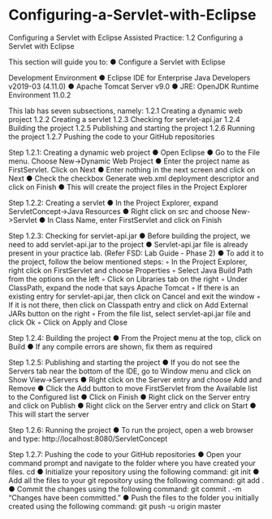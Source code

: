 # Configuring-a-Servlet-with-Eclipse
Configuring a Servlet with Eclipse
Assisted Practice: 1.2 Configuring a Servlet with Eclipse

This section will guide you to:
●	Configure a Servlet with Eclipse

Development Environment
●	Eclipse IDE for Enterprise Java Developers v2019-03 (4.11.0)
●	Apache Tomcat Server v9.0
●	JRE: OpenJDK Runtime Environment 11.0.2

This lab has seven subsections, namely:
1.2.1	Creating a dynamic web project
1.2.2	Creating a servlet
1.2.3	Checking for servlet-api.jar
1.2.4	Building the project
1.2.5	Publishing and starting the project
1.2.6	Running the project
1.2.7	Pushing the code to your GitHub repositories

 
Step 1.2.1: Creating a dynamic web project
●	Open Eclipse
●	Go to the File menu. Choose New->Dynamic Web Project
●	Enter the project name as FirstServlet. Click on Next
●	Enter nothing in the next screen and click on Next
●	Check the checkbox Generate web.xml deployment descriptor and click on Finish
●	This will create the project files in the Project Explorer

 

 
 

 



Step 1.2.2: Creating a servlet
●	In the Project Explorer, expand ServletConcept->Java Resources
●	Right click on src and choose New->Servlet
●	In Class Name, enter FirstServlet and click on Finish
 

 

 


Step 1.2.3: Checking for servlet-api.jar
●	Before building the project, we need to add servlet-api.jar to the project
●	 Servlet-api.jar file is already present in your practice lab. (Refer FSD: Lab Guide - Phase 2)
●	To add it to the project, follow the below mentioned steps:
◦	In the Project Explorer, right click on FirstServlet and choose Properties
◦	Select Java Build Path from the options on the left
◦	Click on Libraries tab on the right
◦	Under ClassPath, expand the node that says Apache Tomcat
◦	If there is an existing entry for servlet-api.jar, then click on Cancel and exit the window
◦	If it is not there, then click on Classpath entry and click on Add External JARs button on the right
◦	From the file list, select servlet-api.jar file and click Ok
◦	Click on Apply and Close


Step 1.2.4: Building the project
●	From the Project menu at the top, click on Build
●	If any compile errors are shown, fix them as required


Step 1.2.5: Publishing and starting the project
●	If you do not see the Servers tab near the bottom of the IDE, go to Window menu and click on Show View->Servers
●	Right click on the Server entry and choose Add and Remove
●	Click the Add button to move FirstServlet from the Available list to the Configured list
●	Click on Finish
●	Right click on the Server entry and click on Publish
●	Right click on the Server entry and click on Start
●	This will start the server


Step 1.2.6: Running the project
●	To run the project, open a web browser and type: http://localhost:8080/ServletConcept


Step 1.2.7: Pushing the code to your GitHub repositories
●	Open your command prompt and navigate to the folder where you have created your files.
cd <folder path>
●	Initialize your repository using the following command:
git init
●	Add all the files to your git repository using the following command:
git add .
●	Commit the changes using the following command:
git commit .  -m “Changes have been committed.”
●	Push the files to the folder you initially created using the following command:
git push -u origin master

